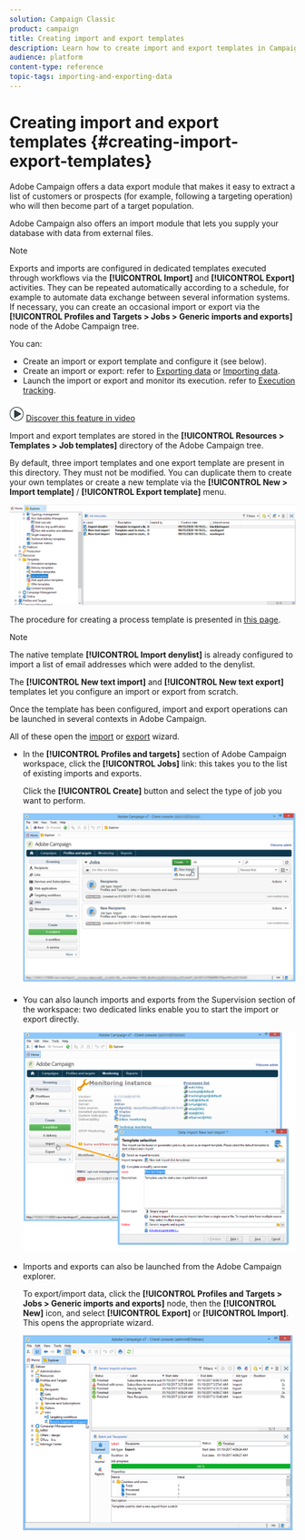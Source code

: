 ```yaml
---
solution: Campaign Classic
product: campaign
title: Creating import and export templates
description: Learn how to create import and export templates in Campaign Classic.
audience: platform
content-type: reference
topic-tags: importing-and-exporting-data
---
```


# Creating import and export templates {#creating-import-export-templates}

Adobe Campaign offers a data export module that makes it easy to extract a list of customers or prospects (for example, following a targeting operation) who will then become part of a target population.

Adobe Campaign also offers an import module that lets you supply your database with data from external files.

>[!NOTE]
>
>Exports and imports are configured in dedicated templates executed through workflows via the **[!UICONTROL Import]** and **[!UICONTROL Export]** activities. They can be repeated automatically according to a schedule, for example to automate data exchange between several information systems. If necessary, you can create an occasional import or export via the **[!UICONTROL Profiles and Targets > Jobs > Generic imports and exports]** node of the Adobe Campaign tree.

You can:

* Create an import or export template and configure it (see below).
* Create an import or export: refer to [Exporting data](../../platform/using/launching-export-jobs.md) or [Importing data](../../platform/using/launching-import-jobs.md).
* Launch the import or export and monitor its execution. refer to [Execution tracking](#execution-tracking).

![](assets/do-not-localize/how-to-video.png) [Discover this feature in video](../../platform/using/exporting-and-importing-profiles.md#import-profiles-video)

Import and export templates are stored in the **[!UICONTROL Resources > Templates > Job templates]** directory of the Adobe Campaign tree.

By default, three import templates and one export template are present in this directory. They must not be modified. You can duplicate them to create your own templates or create a new template via the **[!UICONTROL New > Import template]** / **[!UICONTROL Export template]** menu.

![](assets/s_ncs_user_export_wizard_template_create.png)

The procedure for creating a process template is presented in [this page](../../platform/using/creating-import-export-templates.md).

>[!NOTE]
>
>The native template **[!UICONTROL Import denylist]** is already configured to import a list of email addresses which were added to the denylist.
> 
>The **[!UICONTROL New text import]** and **[!UICONTROL New text export]** templates let you configure an import or export from scratch.

Once the template has been configured, import and export operations can be launched in several contexts in Adobe Campaign.

All of these open the [import](../../platform/using/launching-import-jobs.md) or [export](../../platform/using/launching-export-jobs.md) wizard.

* In the **[!UICONTROL Profiles and targets]** section of Adobe Campaign workspace, click the **[!UICONTROL Jobs]** link: this takes you to the list of existing imports and exports.

  Click the **[!UICONTROL Create]** button and select the type of job you want to perform.

  ![](assets/s_ncs_user_import_from_home.png)

* You can also launch imports and exports from the Supervision section of the workspace: two dedicated links enable you to start the import or export directly.

  ![](assets/s_ncs_user_import_from_production.png)

* Imports and exports can also be launched from the Adobe Campaign explorer.

  To export/import data, click the **[!UICONTROL Profiles and Targets > Jobs > Generic imports and exports]** node, then the **[!UICONTROL New]** icon, and select **[!UICONTROL Export]** or **[!UICONTROL Import]**. This opens the appropriate wizard.

  ![](assets/s_ncs_user_export_wizard_launch_from_menu.png)
